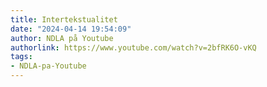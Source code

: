 ```yaml
---
title: Intertekstualitet
date: "2024-04-14 19:54:09"
author: NDLA på Youtube
authorlink: https://www.youtube.com/watch?v=2bfRK6O-vKQ
tags:
- NDLA-pa-Youtube
---
```

